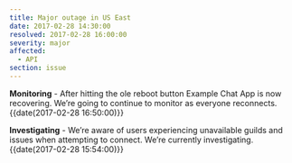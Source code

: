 ```yaml
---
title: Major outage in US East
date: 2017-02-28 14:30:00
resolved: 2017-02-28 16:00:00
severity: major
affected:
  - API
section: issue
---
```


**Monitoring** - After hitting the ole reboot button Example Chat App is now recovering. We’re going to continue to monitor as everyone reconnects. {{date(2017-02-28 16:50:00)}}

**Investigating** - We’re aware of users experiencing unavailable guilds and issues when attempting to connect. We’re currently investigating. {{date(2017-02-28 15:54:00)}}
